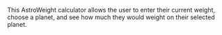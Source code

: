 This AstroWeight calculator allows the user to enter their current weight, choose a planet, and see how much they would weight on their selected planet.
